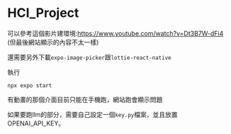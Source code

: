 # HCI_Project

可以參考這個影片建環境:https://www.youtube.com/watch?v=Dt3B7W-dFi4 (但最後網站顯示的內容不太一樣)

還需要另外下載`expo-image-picker`跟`lottie-react-native`

執行
```
npx expo start
```

有動畫的那個介面目前只能在手機跑，網站跑會顯示問題

如果要跑llm的部分，需要自己設定一個`key.py`檔案，並且放置OPENAI_API_KEY。